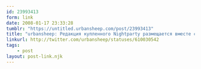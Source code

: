 ```yaml
---
id: 23993413
form: link
date: 2008-01-17 23:33:28
tumblr: "https://untitled.urbansheep.com/post/23993413"
title: "urbansheep: Редакция купленного Nightparty размещается вместе с редакцией Афиши Диджитал. Всего-то четыре бодрые и симпатичные девушки."
linkurl: http://twitter.com/urbansheep/statuses/610030542
tags:
    - post
layout: post-link.njk
---
```


